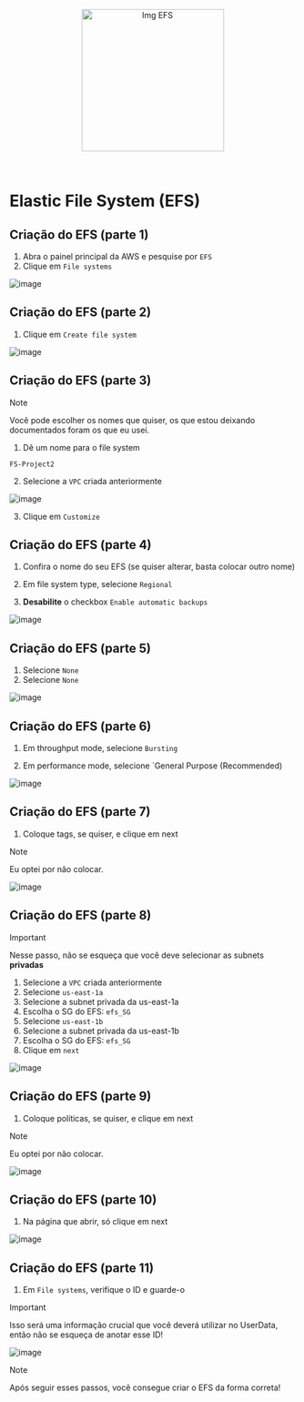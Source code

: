 <p align="center">
  <img src="https://github.com/user-attachments/assets/549d5055-d9e2-4580-b791-a60c97c1842f" alt="Img EFS" width="250">
</p>
<br>

# Elastic File System (EFS)

## Criação do EFS (parte 1)

1. Abra o painel principal da AWS e pesquise por `EFS`
2. Clique em `File systems`

![image](https://github.com/user-attachments/assets/4dc1d97f-7bb7-4152-894e-8001b8488a60)

## Criação do EFS (parte 2)

1. Clique em `Create file system`

![image](https://github.com/user-attachments/assets/f7c30818-2e3c-40e1-87ac-9f47beb8c746)

## Criação do EFS (parte 3)

> [!NOTE]
> Você pode escolher os nomes que quiser, os que estou deixando documentados foram os que eu usei.

1. Dê um nome para o file system

`FS-Project2`

2. Selecione a `VPC` criada anteriormente

![image](https://github.com/user-attachments/assets/9aeb86da-4165-4af9-b925-3c070e2f88e1)

3. Clique em `Customize`

## Criação do EFS (parte 4)

1. Confira o nome do seu EFS (se quiser alterar, basta colocar outro nome)

2. Em file system type, selecione `Regional`

3. **Desabilite** o checkbox `Enable automatic backups`

![image](https://github.com/user-attachments/assets/5a006d4c-87e8-4015-8bb0-c584614c441a)

## Criação do EFS (parte 5)

1. Selecione `None`
2. Selecione `None`

![image](https://github.com/user-attachments/assets/c0dfaabf-74e5-4d31-9134-c0e01a28b8e4)

## Criação do EFS (parte 6)

1. Em throughput mode, selecione `Bursting`

2. Em performance mode, selecione `General Purpose (Recommended)

![image](https://github.com/user-attachments/assets/1c8396ef-132b-40f3-8c49-7d3b7fcc7bcf)


## Criação do EFS (parte 7)

1. Coloque tags, se quiser, e clique em next

> [!NOTE]
> Eu optei por não colocar.

![image](https://github.com/user-attachments/assets/1304c264-0311-45ae-b421-41b0511f7d16)

## Criação do EFS (parte 8)

> [!IMPORTANT]
> Nesse passo, não se esqueça que você deve selecionar as subnets **privadas**

1. Selecione a `VPC` criada anteriormente
2. Selecione `us-east-1a`   
3. Selecione a subnet privada da us-east-1a
4. Escolha o SG do EFS: `efs_SG`
5. Selecione `us-east-1b`
6. Selecione a subnet privada da us-east-1b
7. Escolha o SG do EFS: `efs_SG`
8. Clique em `next`

![image](https://github.com/user-attachments/assets/1bb4a0b7-6465-44d0-bcd6-431aa18c1595)

## Criação do EFS (parte 9)

1. Coloque políticas, se quiser, e clique em next

> [!NOTE]
> Eu optei por não colocar.

![image](https://github.com/user-attachments/assets/96cef37c-d9c9-4215-9895-b9299b2cd7a5)

## Criação do EFS (parte 10)

1. Na página que abrir, só clique em next

![image](https://github.com/user-attachments/assets/395cdbd5-63a5-4e9c-ae29-4c271e7dd980)

## Criação do EFS (parte 11)

1. Em `File systems`, verifique o ID e guarde-o

> [!IMPORTANT]
> Isso será uma informação crucial que você deverá utilizar no UserData, então não se esqueça de anotar esse ID!

![image](https://github.com/user-attachments/assets/e1a3bad4-060d-4cef-9ee0-25023babcde2)

> [!NOTE]
> Após seguir esses passos, você consegue criar o EFS da forma correta!